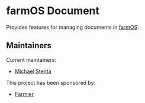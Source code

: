 # farmOS Document

Provides features for managing documents in [farmOS](https://farmOS.org).

## Maintainers

Current maintainers:
- [Michael Stenta](https://github.com/mstenta)

This project has been sponsored by:
- [Farmier](https://farmier.com)

